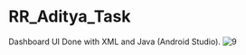 # RR_Aditya_Task
Dashboard UI Done with XML and Java (Android Studio).
![9](https://user-images.githubusercontent.com/28099996/103435300-f48eb100-4c32-11eb-8168-3ff981fa9702.jpg)
